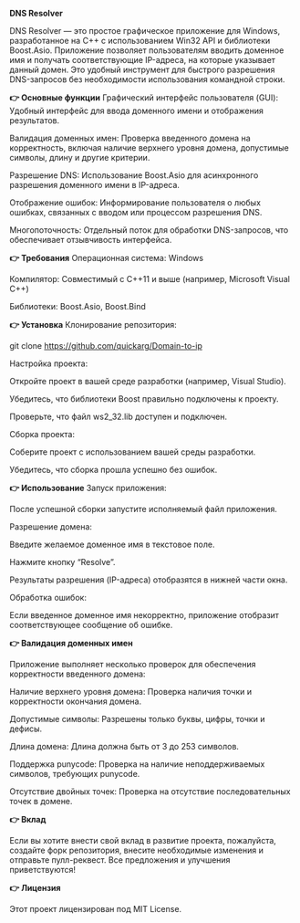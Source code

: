 **DNS Resolver**

DNS Resolver — это простое графическое приложение для Windows, разработанное на C++ с использованием Win32 API и библиотеки Boost.Asio. 
Приложение позволяет пользователям вводить доменное имя и получать соответствующие IP-адреса, на которые указывает данный домен. 
Это удобный инструмент для быстрого разрешения DNS-запросов без необходимости использования командной строки.

**👉 Основные функции**
Графический интерфейс пользователя (GUI): Удобный интерфейс для ввода доменного имени и отображения результатов.

Валидация доменных имен: Проверка введенного домена на корректность, включая наличие верхнего уровня домена, допустимые символы, длину и другие критерии.

Разрешение DNS: Использование Boost.Asio для асинхронного разрешения доменного имени в IP-адреса.

Отображение ошибок: Информирование пользователя о любых ошибках, связанных с вводом или процессом разрешения DNS.

Многопоточность: Отдельный поток для обработки DNS-запросов, что обеспечивает отзывчивость интерфейса.

**👉 Требования**
Операционная система: Windows

Компилятор: Совместимый с C++11 и выше (например, Microsoft Visual C++)

Библиотеки: Boost.Asio, Boost.Bind
 
**👉 Установка**
Клонирование репозитория:

git clone https://github.com/quickarg/Domain-to-ip

Настройка проекта:

Откройте проект в вашей среде разработки (например, Visual Studio).

Убедитесь, что библиотеки Boost правильно подключены к проекту.

Проверьте, что файл ws2_32.lib доступен и подключен.

Сборка проекта:

Соберите проект с использованием вашей среды разработки.

Убедитесь, что сборка прошла успешно без ошибок.

**👉 Использование**
Запуск приложения:

После успешной сборки запустите исполняемый файл приложения.

Разрешение домена:

Введите желаемое доменное имя в текстовое поле.

Нажмите кнопку “Resolve”.

Результаты разрешения (IP-адреса) отобразятся в нижней части окна.

Обработка ошибок:

Если введенное доменное имя некорректно, приложение отобразит соответствующее сообщение об ошибке.

**👉 Валидация доменных имен**

Приложение выполняет несколько проверок для обеспечения корректности введенного домена:

Наличие верхнего уровня домена: Проверка наличия точки и корректности окончания домена.

Допустимые символы: Разрешены только буквы, цифры, точки и дефисы.

Длина домена: Длина должна быть от 3 до 253 символов.

Поддержка punycode: Проверка на наличие неподдерживаемых символов, требующих punycode.

Отсутствие двойных точек: Проверка на отсутствие последовательных точек в домене.

**👉 Вклад**

Если вы хотите внести свой вклад в развитие проекта, пожалуйста, создайте форк репозитория, внесите необходимые изменения и отправьте пулл-реквест. Все предложения и улучшения приветствуются!

**👉 Лицензия**

Этот проект лицензирован под MIT License.
